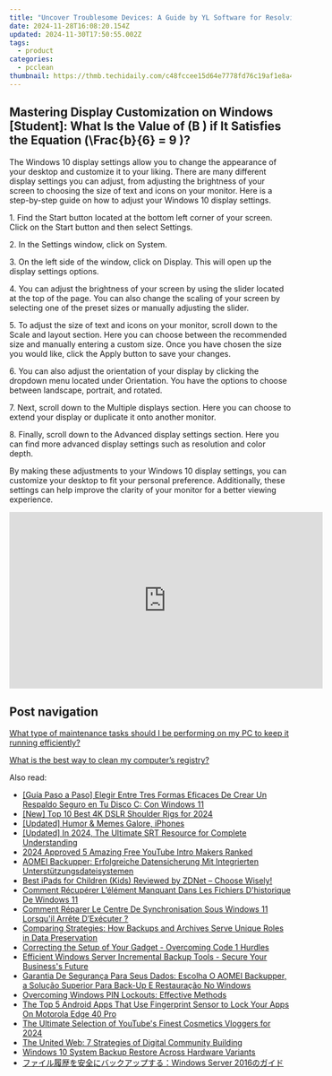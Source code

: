 ```yaml
---
title: "Uncover Troublesome Devices: A Guide by YL Software for Resolving Technical Glitches"
date: 2024-11-28T16:08:20.154Z
updated: 2024-11-30T17:50:55.002Z
tags:
  - product
categories:
  - pcclean
thumbnail: https://thmb.techidaily.com/c48fccee15d64e7778fd76c19af1e8a44abed6b45fe483336543f1981668afa0.jpg
---
```


## Mastering Display Customization on Windows [Student]: What Is the Value of \(B \) if It Satisfies the Equation \(\Frac{b}{6} = 9 \)?

The Windows 10 display settings allow you to change the appearance of your desktop and customize it to your liking. There are many different display settings you can adjust, from adjusting the brightness of your screen to choosing the size of text and icons on your monitor. Here is a step-by-step guide on how to adjust your Windows 10 display settings. 

1\. Find the Start button located at the bottom left corner of your screen. Click on the Start button and then select Settings.

2\. In the Settings window, click on System.

3\. On the left side of the window, click on Display. This will open up the display settings options. 

4\. You can adjust the brightness of your screen by using the slider located at the top of the page. You can also change the scaling of your screen by selecting one of the preset sizes or manually adjusting the slider.

5\. To adjust the size of text and icons on your monitor, scroll down to the Scale and layout section. Here you can choose between the recommended size and manually entering a custom size. Once you have chosen the size you would like, click the Apply button to save your changes.

6\. You can also adjust the orientation of your display by clicking the dropdown menu located under Orientation. You have the options to choose between landscape, portrait, and rotated.

7\. Next, scroll down to the Multiple displays section. Here you can choose to extend your display or duplicate it onto another monitor.

8\. Finally, scroll down to the Advanced display settings section. Here you can find more advanced display settings such as resolution and color depth. 

By making these adjustments to your Windows 10 display settings, you can customize your desktop to fit your personal preference. Additionally, these settings can help improve the clarity of your monitor for a better viewing experience.

<!-- affiliate ads begin -->
<iframe width="560" height="315" src="https://www.youtube.com/embed/LT4sdZgUvRQ?si=SvQD5FouEzu4UHpJ" title="YouTube video player" frameborder="0" allow="accelerometer; autoplay; clipboard-write; encrypted-media; gyroscope; picture-in-picture; web-share" referrerpolicy="strict-origin-when-cross-origin" allowfullscreen></iframe>
<!-- affiliate ads end -->

## Post navigation

[What type of maintenance tasks should I be performing on my PC to keep it running efficiently?](https://tools.techidaily.com/pcclean/products/)

[What is the best way to clean my computer’s registry?](https://tools.techidaily.com/pcclean/products/)

<ins class="adsbygoogle"
     style="display:block"
     data-ad-format="autorelaxed"
     data-ad-client="ca-pub-7571918770474297"
     data-ad-slot="1223367746"></ins>

<ins class="adsbygoogle"
     style="display:block"
     data-ad-client="ca-pub-7571918770474297"
     data-ad-slot="8358498916"
     data-ad-format="auto"
     data-full-width-responsive="true"></ins>

<span class="atpl-alsoreadstyle">Also read:</span>
<div><ul>
<li><a href="https://win-cloud.techidaily.com/guia-paso-a-paso-elegir-entre-tres-formas-eficaces-de-crear-un-respaldo-seguro-en-tu-disco-c-con-windows-11/"><u>[Guía Paso a Paso] Elegir Entre Tres Formas Eficaces De Crear Un Respaldo Seguro en Tu Disco C: Con Windows 11</u></a></li>
<li><a href="https://fox-direct.techidaily.com/new-top-10-best-4k-dslr-shoulder-rigs-for-2024/"><u>[New] Top 10 Best 4K DSLR Shoulder Rigs for 2024</u></a></li>
<li><a href="https://fox-friendly.techidaily.com/updated-humor-and-memes-galore-iphones/"><u>[Updated] Humor & Memes Galore, iPhones</u></a></li>
<li><a href="https://article-posts.techidaily.com/updated-in-2024-the-ultimate-srt-resource-for-complete-understanding/"><u>[Updated] In 2024, The Ultimate SRT Resource for Complete Understanding</u></a></li>
<li><a href="https://youtube-sure.techidaily.com/approved-5-amazing-free-youtube-intro-makers-ranked/"><u>2024 Approved 5 Amazing Free YouTube Intro Makers Ranked</u></a></li>
<li><a href="https://win-cloud.techidaily.com/aomei-backupper-erfolgreiche-datensicherung-mit-integrierten-unterstutzungsdateisystemen/"><u>AOMEI Backupper: Erfolgreiche Datensicherung Mit Integrierten Unterstützungsdateisystemen</u></a></li>
<li><a href="https://tech-savvy.techidaily.com/best-ipads-for-children-kids-reviewed-by-zdnet-choose-wisely/"><u>Best iPads for Children (Kids) Reviewed by ZDNet – Choose Wisely!</u></a></li>
<li><a href="https://win-cloud.techidaily.com/comment-recuperer-lelement-manquant-dans-les-fichiers-dhistorique-de-windows-11/"><u>Comment Récupérer L’élément Manquant Dans Les Fichiers D'historique De Windows 11</u></a></li>
<li><a href="https://win-cloud.techidaily.com/comment-reparer-le-centre-de-synchronisation-sous-windows-11-lorsquil-arrete-dexecuter/"><u>Comment Réparer Le Centre De Synchronisation Sous Windows 11 Lorsqu'il Arrête D’Exécuter ?</u></a></li>
<li><a href="https://win-cloud.techidaily.com/comparing-strategies-how-backups-and-archives-serve-unique-roles-in-data-preservation/"><u>Comparing Strategies: How Backups and Archives Serve Unique Roles in Data Preservation</u></a></li>
<li><a href="https://driver-error.techidaily.com/correcting-the-setup-of-your-gadget-overcoming-code-1-hurdles/"><u>Correcting the Setup of Your Gadget - Overcoming Code 1 Hurdles</u></a></li>
<li><a href="https://win-cloud.techidaily.com/efficient-windows-server-incremental-backup-tools-secure-your-businesss-future/"><u>Efficient Windows Server Incremental Backup Tools - Secure Your Business's Future</u></a></li>
<li><a href="https://win-cloud.techidaily.com/garantia-de-seguranca-para-seus-dados-escolha-o-aomei-backupper-a-solucao-superior-para-back-up-e-restauracao-no-windows/"><u>Garantia De Segurança Para Seus Dados: Escolha O AOMEI Backupper, a Solução Superior Para Back-Up E Restauração No Windows</u></a></li>
<li><a href="https://win11-tips.techidaily.com/overcoming-windows-pin-lockouts-effective-methods/"><u>Overcoming Windows PIN Lockouts: Effective Methods</u></a></li>
<li><a href="https://android-unlock.techidaily.com/the-top-5-android-apps-that-use-fingerprint-sensor-to-lock-your-apps-on-motorola-edge-40-pro-by-drfone-android/"><u>The Top 5 Android Apps That Use Fingerprint Sensor to Lock Your Apps On Motorola Edge 40 Pro</u></a></li>
<li><a href="https://youtube-zero.techidaily.com/ltimate-selection-of-youtubes-finest-cosmetics-vloggers-for-2024/"><u>The Ultimate Selection of YouTube's Finest Cosmetics Vloggers for 2024</u></a></li>
<li><a href="https://facebook.techidaily.com/the-united-web-7-strategies-of-digital-community-building/"><u>The United Web: 7 Strategies of Digital Community Building</u></a></li>
<li><a href="https://win-cloud.techidaily.com/windows-10-system-backup-restore-across-hardware-variants/"><u>Windows 10 System Backup Restore Across Hardware Variants</u></a></li>
<li><a href="https://win-cloud.techidaily.com/1728487921139-windows-server-2016/"><u>ファイル履歴を安全にバックアップする：Windows Server 2016のガイド</u></a></li>
</ul></div>

